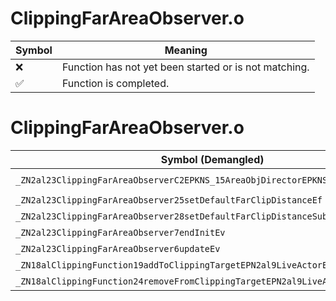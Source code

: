 # ClippingFarAreaObserver.o
| Symbol | Meaning 
| ------------- | ------------- 
| :x: | Function has not yet been started or is not matching. 
| :white_check_mark: | Function is completed. 


# ClippingFarAreaObserver.o
| Symbol (Demangled) | Symbol (Mangled) | Decompiled? |
| ------------- |  ------------- | ------------- |
| `_ZN2al23ClippingFarAreaObserverC2EPKNS_15AreaObjDirectorEPKNS_12PlayerHolderE` | `al::ClippingFarAreaObserver::ClippingFarAreaObserver(al::AreaObjDirector const*,al::PlayerHolder const*)` | :white_check_mark: |
| `_ZN2al23ClippingFarAreaObserver25setDefaultFarClipDistanceEf` | `al::ClippingFarAreaObserver::setDefaultFarClipDistance(float)` | :white_check_mark: |
| `_ZN2al23ClippingFarAreaObserver28setDefaultFarClipDistanceSubEf` | `al::ClippingFarAreaObserver::setDefaultFarClipDistanceSub(float)` | :white_check_mark: |
| `_ZN2al23ClippingFarAreaObserver7endInitEv` | `al::ClippingFarAreaObserver::endInit(void)` | :white_check_mark: |
| `_ZN2al23ClippingFarAreaObserver6updateEv` | `al::ClippingFarAreaObserver::update(void)` | :white_check_mark: |
| `_ZN18alClippingFunction19addToClippingTargetEPN2al9LiveActorE` | `alClippingFunction::addToClippingTarget(al::LiveActor *)` | :white_check_mark: |
| `_ZN18alClippingFunction24removeFromClippingTargetEPN2al9LiveActorE` | `alClippingFunction::removeFromClippingTarget(al::LiveActor *)` | :white_check_mark: |
